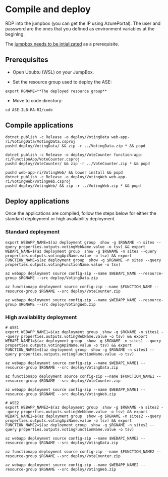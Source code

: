 # Compile and deploy

 RDP into the jumpbox (you can get the IP using AzurePortal). The user and password are the ones that you defined as environment variables at the begining.

 The [jumpbox needs to be intializated](./prepare_jumpbox.md) as a prerequisite.
 
## Prerequisites

- Open Ububtu (WSL) on your JumpBox.

- Set the resource group used to deploy the ASE:

 ```
 export RGNAME=**The deployed resource group**
 ```

- Move to code directory:

 ```
 cd ASE-ILB-RA-RI/code
 ```

##  Compile applications

```
dotnet publish -c Release -o deploy/VotingData web-app-ri/VotingData/VotingData.csproj
pushd deploy/VotingData/ && zip -r ../VotingData.zip * && popd

dotnet publish -c Release -o deploy/VoteCounter function-app-ri/FunctionApp/VoteCounter.csproj
pushd deploy/VoteCounter/ && zip -r ../VoteCounter.zip * && popd

pushd web-app-ri/VotingWeb/ && bower install && popd
dotnet publish -c Release -o deploy/VotingWeb web-app-ri/VotingWeb/VotingWeb.csproj
pushd deploy/VotingWeb/ && zip -r ../VotingWeb.zip * && popd
```

##  Deploy applications

Once the applications are compiled, follow the steps below for either the standard deployment or high availability deployment.

### Standard deployment

```
export WEBAPP_NAME=$(az deployment group  show -g $RGNAME -n sites --query properties.outputs.votingWebName.value -o tsv) && export WEBAPI_NAME=$(az deployment group  show -g $RGNAME -n sites --query properties.outputs.votingApiName.value -o tsv) && export FUNCTION_NAME=$(az deployment group  show -g $RGNAME -n sites --query properties.outputs.votingFunctionName.value -o tsv) 

az webapp deployment source config-zip --name $WEBAPI_NAME --resource-group $RGNAME --src deploy/VotingData.zip

az functionapp deployment source config-zip --name $FUNCTION_NAME --resource-group $RGNAME --src deploy/VoteCounter.zip

az webapp deployment source config-zip --name $WEBAPP_NAME --resource-group $RGNAME --src deploy/VotingWeb.zip
```

### High availability deployment

```
# ASE1
export WEBAPP_NAME1=$(az deployment group  show -g $RGNAME -n sites1 --query properties.outputs.votingWebName.value -o tsv) && export WEBAPI_NAME1=$(az deployment group  show -g $RGNAME -n sites1 --query properties.outputs.votingApiName.value -o tsv) && export FUNCTION_NAME1=$(az deployment group  show -g $RGNAME -n sites1 --query properties.outputs.votingFunctionName.value -o tsv) 

az webapp deployment source config-zip --name $WEBAPI_NAME1 --resource-group $RGNAME --src deploy/VotingData.zip

az functionapp deployment source config-zip --name $FUNCTION_NAME1 --resource-group $RGNAME --src deploy/VoteCounter.zip

az webapp deployment source config-zip --name $WEBAPP_NAME1 --resource-group $RGNAME --src deploy/VotingWeb.zip

# ASE2
export WEBAPP_NAME2=$(az deployment group  show -g $RGNAME -n sites2 --query properties.outputs.votingWebName.value -o tsv) && export WEBAPI_NAME2=$(az deployment group  show -g $RGNAME -n sites2 --query properties.outputs.votingApiName.value -o tsv) && export FUNCTION_NAME2=$(az deployment group  show -g $RGNAME -n sites2 --query properties.outputs.votingFunctionName.value -o tsv)

az webapp deployment source config-zip --name $WEBAPI_NAME2 --resource-group $RGNAME --src deploy/VotingData.zip

az functionapp deployment source config-zip --name $FUNCTION_NAME2 --resource-group $RGNAME --src deploy/VoteCounter.zip

az webapp deployment source config-zip --name $WEBAPP_NAME2 --resource-group $RGNAME --src deploy/VotingWeb.zip
```
